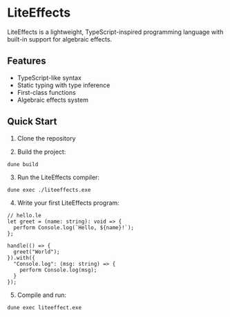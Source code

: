 # LiteEffects

LiteEffects is a lightweight, TypeScript-inspired programming language with built-in support for algebraic effects.

## Features

- TypeScript-like syntax
- Static typing with type inference
- First-class functions
- Algebraic effects system

## Quick Start

1. Clone the repository

2. Build the project:
```
dune build
```

3. Run the LiteEffects compiler:
```
dune exec ./liteeffects.exe
```

4. Write your first LiteEffects program:
```
// hello.le
let greet = (name: string): void => {
  perform Console.log(`Hello, ${name}!`);
};

handle(() => {
  greet("World");
}).with({
  "Console.log": (msg: string) => {
    perform Console.log(msg);
  }
});
```

5. Compile and run:
```
dune exec liteeffect.exe
```

